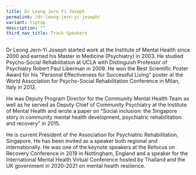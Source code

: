 ```yaml
---
title: Dr Leong Jern Yi Joseph
permalink: /dr-leong-jern-yi-joseph/
variant: tiptap
description: ""
third_nav_title: Track Speakers
---
```

<p>Dr Leong Jern-Yi Joseph started work at the Institute of Mental Health
since 2000 and earned his Master in Medicine (Psychiatry) in 2003. He studied
Psycho-Social Rehabilitation at UCLA with Distinguish Professor of Psychiatry
Robert Paul Liberman in 2009. He won the Best Scientific Poster Award for
his “Personal Effectiveness for Successful Living” poster at the World
Association for Psycho-Social Rehabilitation Conference in Milan, Italy
in 2012.</p>
<p>He was Deputy Program Director for the Community Mental Health Team as
well as he served as Deputy Chief of Community Psychiatry at the Institute
of Mental Health and wrote a paper on “Social inclusion: the Singapore
story in community mental health development, psychiatric rehabilitation
and recovery” in 2015.</p>
<p>He is current President of the Association for Psychiatric Rehabilitation,
Singapore. He has been invited as a speaker both regional and internationally.
He was one of the keynote speakers at the Refocus on Recovery Conference
in 2019 in Nottingham, England and a speaker for the International Mental
Health Virtual Conference hosted by Thailand and the UK government in 2020-2021
on mental health resilience.</p>